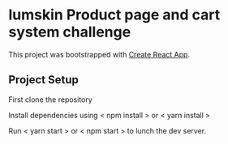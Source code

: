 # lumskin Product page and cart system challenge

This project was bootstrapped with [Create React App](https://github.com/facebook/create-react-app).

## Project Setup

First clone the repository

Install dependencies using < npm install > or < yarn install >

Run < yarn start > or < npm start > to lunch the dev server.